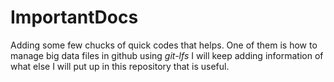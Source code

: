 # ImportantDocs

Adding some few chucks of quick codes that helps. One of them is how to manage big data files in github using *git-lfs*
I will keep adding information of what else I will put up in this repository that is useful.
